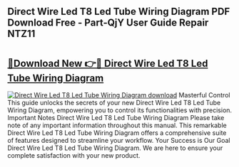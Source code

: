 ## Direct Wire Led T8 Led Tube Wiring Diagram PDF Download Free - Part-QjY User Guide Repair NTZ11

# <h2><a href="http://dfnb6b.blite.top/?on=Direct+Wire+Led+T8+Led+Tube+Wiring+Diagram">🔗Download New 👉🔴 Direct Wire Led T8 Led Tube Wiring Diagram</a></h2>

[![Direct Wire Led T8 Led Tube Wiring Diagram download](https://i.imgur.com/lujVjoI.png)](http://dfnb6b.blite.top/?on=Direct+Wire+Led+T8+Led+Tube+Wiring+Diagram)
Masterful Control This guide unlocks the secrets of your new Direct Wire Led T8 Led Tube Wiring Diagram, empowering you to control its functionalities with precision. Important Notes Direct Wire Led T8 Led Tube Wiring Diagram Please take note of any important information throughout this manual. This remarkable Direct Wire Led T8 Led Tube Wiring Diagram offers a comprehensive suite of features designed to streamline your workflow. Your Success is Our Goal Direct Wire Led T8 Led Tube Wiring Diagram. We are here to ensure your complete satisfaction with your new product.
